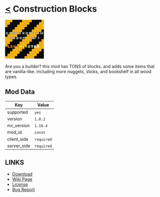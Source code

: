 # [<](../README.md) Construction Blocks

![alt](icon.png)

Are you a builder? this mod has TONS of blocks. and adds some items that are vanilla-like. including more nuggets, sticks, and bookshelf in all wood types.

## Mod Data

| Key         | Value     |
|-------------|-----------|
| supported   | `yes`     |
| version     | `1.0.2`   |
| mc_version  | `1.16.4`  |
| mod_id      | `const`   |
| client_side | `required`|
| server_side | `required`|

## LINKS
- [Download](https://curseforge.com/minecraft/mc-mods/construction-blocks)
- [Wiki Page](https://github.com/legopitstop/Forge/wiki/Construction_Blocks)
- [License](https://legopitstop.weebly.com/license.html)
- [Bug Report](https://github.com/legopitstop/Forge/issues)